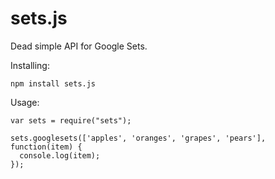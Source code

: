sets.js
=======

Dead simple API for Google Sets.

Installing:

    npm install sets.js

Usage:

    var sets = require("sets");

    sets.googlesets(['apples', 'oranges', 'grapes', 'pears'], function(item) {
      console.log(item);
    });
